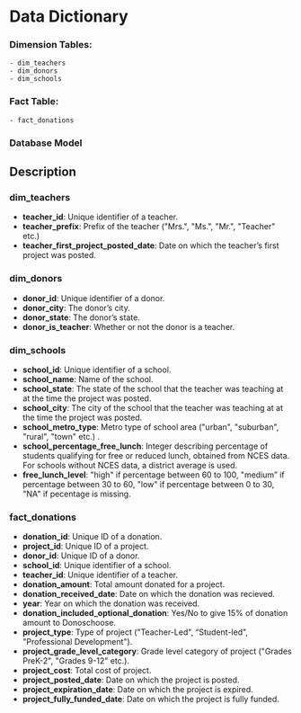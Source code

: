 # Data Dictionary

### Dimension Tables:

    - dim_teachers
    - dim_donors
    - dim_schools

### Fact Table:

    - fact_donations

### Database Model




## Description

### dim_teachers
* __teacher_id__: Unique identifier of a teacher.
* __teacher_prefix__: Prefix of the teacher ("Mrs.", "Ms.", "Mr.", "Teacher" etc.)
* __teacher_first_project_posted_date__: Date on which the teacher’s first project was posted.


### dim_donors

* __donor_id__: Unique identifier of a donor.
* __donor_city__: The donor’s city. 
* __donor_state__: The donor’s state.
* __donor_is_teacher__: Whether or not the donor is a teacher.


### dim_schools

- __school_id__: Unique identifier of a school.
- __school_name__: Name of the school.
- __school_state__: The state of the school that the teacher was teaching at at the time the project was posted.
- __school_city__: The city of the school that the teacher was teaching at at the time the project was posted.
- __school_metro_type__: Metro type of school area ("urban", "suburban", "rural", "town" etc.) .
- __school_percentage_free_lunch__: Integer describing percentage of students qualifying for free or reduced lunch, 
									obtained from NCES data. For schools without NCES data, a district average is used.
- __free_lunch_level__: "high" if percentage between 60 to 100, "medium” if percentage between 30 to 60, 
						"low" if percentage between 0 to 30, "NA" if pecentage is missing.

### fact_donations

* __donation_id__: Unique ID of a donation.
* __project_id__: Unique ID of a project.
* __donor_id__: Unique ID of a donor.
* __school_id__: Unique identifier of a school.
* __teacher_id__: Unique identifier of a teacher.
* __donation_amount__: Total amount donated for a project.
* __donation_received_date__: Date on which the donation was recieved.
* __year__: Year on which the donation was received.
* __donation_included_optional_donation__: Yes/No to give 15% of donation amount to Donoschoose.
* __project_type__: Type of project ("Teacher-Led", “Student-led", "Professional Development").
* __project_grade_level_category__: Grade level category of project ("Grades PreK-2", "Grades 9-12" etc.).
* __project_cost__: Total cost of project.
* __project_posted_date__: Date on which the project is posted.
* __project_expiration_date__: Date on which the project is expired.
* __project_fully_funded_date__: Date on which the project is fully funded.